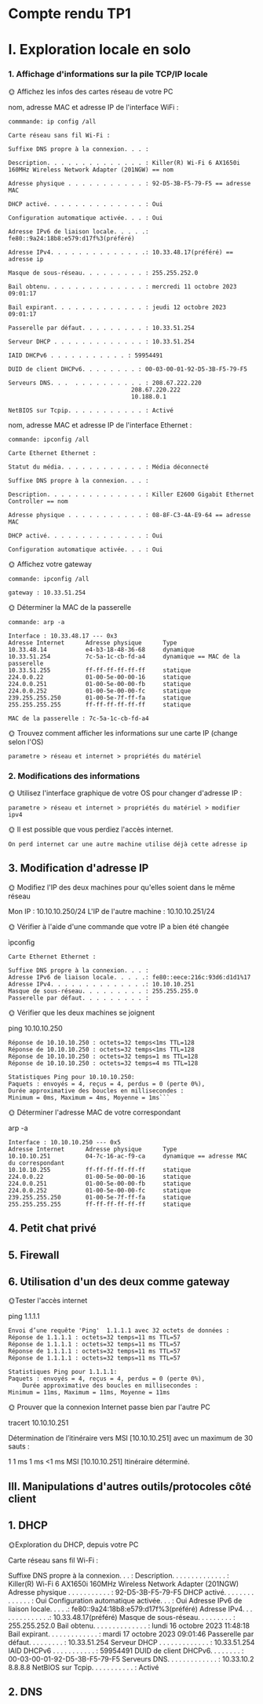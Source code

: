 # Compte rendu TP1

# I. Exploration locale en solo

### 1. Affichage d'informations sur la pile TCP/IP locale
🌞 Affichez les infos des cartes réseau de votre PC

nom, adresse MAC et adresse IP de l'interface WiFi : 

    commmande: ip config /all
    
    Carte réseau sans fil Wi-Fi :

    Suffixe DNS propre à la connexion. . . :
    
    Description. . . . . . . . . . . . . . : Killer(R) Wi-Fi 6 AX1650i 160MHz Wireless Network Adapter (201NGW) == nom
    
    Adresse physique . . . . . . . . . . . : 92-D5-3B-F5-79-F5 == adresse MAC
    
    DHCP activé. . . . . . . . . . . . . . : Oui
    
    Configuration automatique activée. . . : Oui
    
    Adresse IPv6 de liaison locale. . . . .: fe80::9a24:18b8:e579:d17f%3(préféré)
    
    Adresse IPv4. . . . . . . . . . . . . .: 10.33.48.17(préféré) == adresse ip
    
    Masque de sous-réseau. . . . . . . . . : 255.255.252.0
    
    Bail obtenu. . . . . . . . . . . . . . : mercredi 11 octobre 2023 09:01:17
    
    Bail expirant. . . . . . . . . . . . . : jeudi 12 octobre 2023 09:01:17
    
    Passerelle par défaut. . . . . . . . . : 10.33.51.254
    
    Serveur DHCP . . . . . . . . . . . . . : 10.33.51.254
    
    IAID DHCPv6 . . . . . . . . . . . : 59954491
    
    DUID de client DHCPv6. . . . . . . . : 00-03-00-01-92-D5-3B-F5-79-F5
    
    Serveurs DNS. . .  . . . . . . . . . . : 208.67.222.220
                                       208.67.220.222
                                       10.188.0.1
    
    NetBIOS sur Tcpip. . . . . . . . . . . : Activé


nom, adresse MAC et adresse IP de l'interface Ethernet :

    commande: ipconfig /all

    Carte Ethernet Ethernet :

    Statut du média. . . . . . . . . . . . : Média déconnecté
    
    Suffixe DNS propre à la connexion. . . :
    
    Description. . . . . . . . . . . . . . : Killer E2600 Gigabit Ethernet Controller == nom
    
    Adresse physique . . . . . . . . . . . : 08-8F-C3-4A-E9-64 == adresse MAC
    
    DHCP activé. . . . . . . . . . . . . . : Oui
    
    Configuration automatique activée. . . : Oui

🌞 Affichez votre gateway

    commande: ipconfig /all
    
    gateway : 10.33.51.254

🌞 Déterminer la MAC de la passerelle
    
    commande: arp -a
    
    Interface : 10.33.48.17 --- 0x3
    Adresse Internet      Adresse physique      Type
    10.33.48.14           e4-b3-18-48-36-68     dynamique
    10.33.51.254          7c-5a-1c-cb-fd-a4     dynamique == MAC de la passerelle
    10.33.51.255          ff-ff-ff-ff-ff-ff     statique
    224.0.0.22            01-00-5e-00-00-16     statique
    224.0.0.251           01-00-5e-00-00-fb     statique
    224.0.0.252           01-00-5e-00-00-fc     statique
    239.255.255.250       01-00-5e-7f-ff-fa     statique
    255.255.255.255       ff-ff-ff-ff-ff-ff     statique
    
    MAC de la passerelle : 7c-5a-1c-cb-fd-a4

🌞 Trouvez comment afficher les informations sur une carte IP (change selon l'OS)

```parametre > réseau et internet > propriétés du matériel```

### 2.  Modifications des informations

🌞 Utilisez l'interface graphique de votre OS pour changer d'adresse IP :

```parametre > réseau et internet > propriétés du matériel > modifier ipv4```

🌞 Il est possible que vous perdiez l'accès internet.

    On perd internet car une autre machine utilise déjà cette adresse ip


## 3. Modification d'adresse IP

🌞 Modifiez l'IP des deux machines pour qu'elles soient dans le même réseau

Mon IP : 10.10.10.250/24
L'IP de l'autre machine : 10.10.10.251/24

🌞 Vérifier à l'aide d'une commande que votre IP a bien été changée

ìpconfig

    Carte Ethernet Ethernet :

    Suffixe DNS propre à la connexion. . . :
    Adresse IPv6 de liaison locale. . . . .: fe80::eece:216c:93d6:d1d1%17
    Adresse IPv4. . . . . . . . . . . . . .: 10.10.10.251
    Masque de sous-réseau. . . . . . . . . : 255.255.255.0
    Passerelle par défaut. . . . . . . . . :

🌞 Vérifier que les deux machines se joignent

ping 10.10.10.250


    Réponse de 10.10.10.250 : octets=32 temps<1ms TTL=128
    Réponse de 10.10.10.250 : octets=32 temps<1ms TTL=128
    Réponse de 10.10.10.250 : octets=32 temps=1 ms TTL=128
    Réponse de 10.10.10.250 : octets=32 temps=4 ms TTL=128

    Statistiques Ping pour 10.10.10.250:
    Paquets : envoyés = 4, reçus = 4, perdus = 0 (perte 0%),
    Durée approximative des boucles en millisecondes :
    Minimum = 0ms, Maximum = 4ms, Moyenne = 1ms```

🌞 Déterminer l'adresse MAC de votre correspondant

arp -a

    Interface : 10.10.10.250 --- 0x5
    Adresse Internet      Adresse physique      Type
    10.10.10.251          04-7c-16-ac-f9-ca     dynamique == adresse MAC du correspondant
    10.10.10.255          ff-ff-ff-ff-ff-ff     statique
    224.0.0.22            01-00-5e-00-00-16     statique
    224.0.0.251           01-00-5e-00-00-fb     statique
    224.0.0.252           01-00-5e-00-00-fc     statique
    239.255.255.250       01-00-5e-7f-ff-fa     statique
    255.255.255.255       ff-ff-ff-ff-ff-ff     statique


## 4. Petit chat privé



## 5. Firewall



## 6. Utilisation d'un des deux comme gateway

🌞Tester l'accès internet

ping 1.1.1.1

    Envoi d’une requête 'Ping'  1.1.1.1 avec 32 octets de données :
    Réponse de 1.1.1.1 : octets=32 temps=11 ms TTL=57
    Réponse de 1.1.1.1 : octets=32 temps=11 ms TTL=57
    Réponse de 1.1.1.1 : octets=32 temps=11 ms TTL=57
    Réponse de 1.1.1.1 : octets=32 temps=11 ms TTL=57

    Statistiques Ping pour 1.1.1.1:
    Paquets : envoyés = 4, reçus = 4, perdus = 0 (perte 0%),
        Durée approximative des boucles en millisecondes :
    Minimum = 11ms, Maximum = 11ms, Moyenne = 11ms

🌞 Prouver que la connexion Internet passe bien par l'autre PC

tracert 10.10.10.251

Détermination de l’itinéraire vers MSI [10.10.10.251]
avec un maximum de 30 sauts :

  1     1 ms     1 ms    <1 ms  MSI [10.10.10.251]
Itinéraire déterminé.

## III. Manipulations d'autres outils/protocoles côté client

## 1. DHCP
🌞Exploration du DHCP, depuis votre PC

Carte réseau sans fil Wi-Fi :

   Suffixe DNS propre à la connexion. . . :
   Description. . . . . . . . . . . . . . : Killer(R) Wi-Fi 6 AX1650i 160MHz Wireless Network Adapter (201NGW)
   Adresse physique . . . . . . . . . . . : 92-D5-3B-F5-79-F5
   DHCP activé. . . . . . . . . . . . . . : Oui
   Configuration automatique activée. . . : Oui
   Adresse IPv6 de liaison locale. . . . .: fe80::9a24:18b8:e579:d17f%3(préféré)
   Adresse IPv4. . . . . . . . . . . . . .: 10.33.48.17(préféré)
   Masque de sous-réseau. . . . . . . . . : 255.255.252.0
   Bail obtenu. . . . . . . . . . . . . . : lundi 16 octobre 2023 11:48:18
   Bail expirant. . . . . . . . . . . . . : mardi 17 octobre 2023 09:01:46
   Passerelle par défaut. . . . . . . . . : 10.33.51.254
   Serveur DHCP . . . . . . . . . . . . . : 10.33.51.254
   IAID DHCPv6 . . . . . . . . . . . : 59954491
   DUID de client DHCPv6. . . . . . . . : 00-03-00-01-92-D5-3B-F5-79-F5
   Serveurs DNS. . .  . . . . . . . . . . : 10.33.10.2
                                       8.8.8.8
   NetBIOS sur Tcpip. . . . . . . . . . . : Activé

 ## 2. DNS
